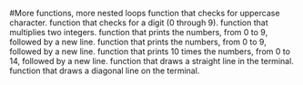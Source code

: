 #More functions, more nested loops
function that checks for uppercase character.
function that checks for a digit (0 through 9).
function that multiplies two integers.
function that prints the numbers, from 0 to 9, followed by a new line.
 function that prints the numbers, from 0 to 9, followed by a new line.
function that prints 10 times the numbers, from 0 to 14, followed by a new line.
 function that draws a straight line in the terminal.
function that draws a diagonal line on the terminal.

